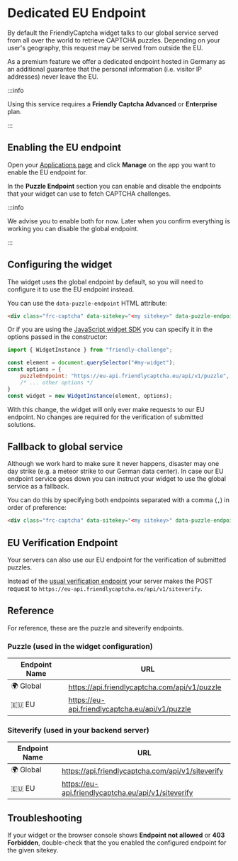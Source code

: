 # Dedicated EU Endpoint

By default the FriendlyCaptcha widget talks to our global service served from all over the world to retrieve CAPTCHA puzzles. Depending on your user's geography, this request may be served from outside the EU.

As a premium feature we offer a dedicated endpoint hosted in Germany as an additional guarantee that the personal information (i.e. visitor IP addresses) never leave the EU.

:::info

Using this service requires a **Friendly Captcha Advanced** or **Enterprise** plan.

:::

## Enabling the EU endpoint

Open your [Applications page](https://app.friendlycaptcha.eu/dashboard/accounts/-/apps) and click **Manage** on the app you want to enable the EU endpoint for.

In the **Puzzle Endpoint** section you can enable and disable the endpoints that your widget can use to fetch CAPTCHA challenges.

:::info

We advise you to enable both for now. Later when you confirm everything is working you can disable the global endpoint.

:::

## Configuring the widget

The widget uses the global endpoint by default, so you will need to configure it to use the EU endpoint instead.

You can use the `data-puzzle-endpoint` HTML attribute:

```html
<div class="frc-captcha" data-sitekey="<my sitekey>" data-puzzle-endpoint="https://eu-api.friendlycaptcha.eu/api/v1/puzzle"></div>
```

Or if you are using the [JavaScript widget SDK](../sdk/#javascript-api) you can specify it in the options passed in the constructor:

```javascript
import { WidgetInstance } from "friendly-challenge";

const element = document.querySelector("#my-widget");
const options = {
    puzzleEndpoint: "https://eu-api.friendlycaptcha.eu/api/v1/puzzle",
    /* ... other options */
}
const widget = new WidgetInstance(element, options);
```

With this change, the widget will only ever make requests to our EU endpoint. No changes are required for the verification of submitted solutions.

## Fallback to global service

Although we work hard to make sure it never happens, disaster may one day strike (e.g. a meteor strike to our German data center). In case our EU endpoint service goes down you can instruct your widget to use the global service as a fallback.

You can do this by specifying both endpoints separated with a comma (`,`) in order of preference:

```html
<div class="frc-captcha" data-sitekey="<my sitekey>" data-puzzle-endpoint="https://eu-api.friendlycaptcha.eu/api/v1/puzzle,https://api.friendlycaptcha.com/api/v1/puzzle"></div>
```

## EU Verification Endpoint

Your servers can also use our EU endpoint for the verification of submitted puzzles.

Instead of the [usual verification endpoint](../api) your server makes the POST request to `https://eu-api.friendlycaptcha.eu/api/v1/siteverify`.

## Reference

For reference, these are the puzzle and siteverify endpoints.

### Puzzle (used in the widget configuration)

| Endpoint Name   | URL |
|----------------|----------|
| 🌍 Global       | https://api.friendlycaptcha.com/api/v1/puzzle
| 🇪🇺 EU       | https://eu-api.friendlycaptcha.eu/api/v1/puzzle

### Siteverify (used in your backend server)

| Endpoint Name   | URL |
|----------------|----------|
| 🌍 Global       | https://api.friendlycaptcha.com/api/v1/siteverify
| 🇪🇺 EU       | https://eu-api.friendlycaptcha.eu/api/v1/siteverify


## Troubleshooting

If your widget or the browser console shows **Endpoint not allowed** or **403 Forbidden**, double-check that the you enabled the configured endpoint for the given sitekey.
